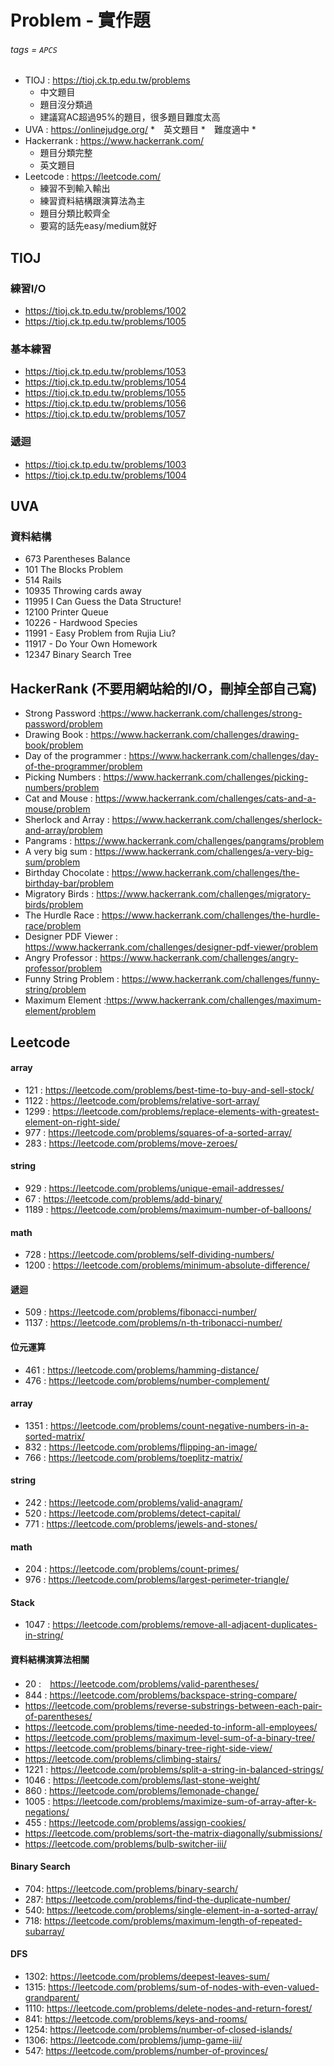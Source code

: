 # Problem - 實作題
###### tags = `APCS`

* TIOJ : https://tioj.ck.tp.edu.tw/problems
    * 中文題目
    * 題目沒分類過
    * 建議寫AC超過95%的題目，很多題目難度太高
* UVA : https://onlinejudge.org/
    *　英文題目
    *　難度適中
    *　
* Hackerrank : https://www.hackerrank.com/
    * 題目分類完整
    * 英文題目
* Leetcode : https://leetcode.com/
    * 練習不到輸入輸出
    * 練習資料結構跟演算法為主
    * 題目分類比較齊全
    * 要寫的話先easy/medium就好

## TIOJ

### 練習I/O
* https://tioj.ck.tp.edu.tw/problems/1002
* https://tioj.ck.tp.edu.tw/problems/1005

### 基本練習
* https://tioj.ck.tp.edu.tw/problems/1053
* https://tioj.ck.tp.edu.tw/problems/1054
* https://tioj.ck.tp.edu.tw/problems/1055
* https://tioj.ck.tp.edu.tw/problems/1056
* https://tioj.ck.tp.edu.tw/problems/1057

### 遞迴
* https://tioj.ck.tp.edu.tw/problems/1003
* https://tioj.ck.tp.edu.tw/problems/1004

## UVA

### 資料結構
* 673 Parentheses Balance
* 101 The Blocks Problem
* 514 Rails
* 10935 Throwing cards away
* 11995 I Can Guess the Data Structure!
* 12100 Printer Queue
* 10226 - Hardwood Species
* 11991 - Easy Problem from Rujia Liu?
* 11917 - Do Your Own Homework
* 12347 Binary Search Tree

## HackerRank (不要用網站給的I/O，刪掉全部自己寫)

* Strong Password :https://www.hackerrank.com/challenges/strong-password/problem
* Drawing Book : https://www.hackerrank.com/challenges/drawing-book/problem
* Day of the programmer : https://www.hackerrank.com/challenges/day-of-the-programmer/problem
* Picking Numbers : https://www.hackerrank.com/challenges/picking-numbers/problem
* Cat and Mouse : https://www.hackerrank.com/challenges/cats-and-a-mouse/problem
* Sherlock and Array : https://www.hackerrank.com/challenges/sherlock-and-array/problem
* Pangrams : https://www.hackerrank.com/challenges/pangrams/problem
* A very big sum : https://www.hackerrank.com/challenges/a-very-big-sum/problem
* Birthday Chocolate : https://www.hackerrank.com/challenges/the-birthday-bar/problem
* Migratory Birds : https://www.hackerrank.com/challenges/migratory-birds/problem
* The Hurdle Race : https://www.hackerrank.com/challenges/the-hurdle-race/problem
* Designer PDF Viewer : https://www.hackerrank.com/challenges/designer-pdf-viewer/problem
* Angry Professor : https://www.hackerrank.com/challenges/angry-professor/problem
* Funny String Problem : https://www.hackerrank.com/challenges/funny-string/problem
* Maximum Element :https://www.hackerrank.com/challenges/maximum-element/problem

## Leetcode

#### array
* 121 : https://leetcode.com/problems/best-time-to-buy-and-sell-stock/
* 1122 : https://leetcode.com/problems/relative-sort-array/
* 1299 : https://leetcode.com/problems/replace-elements-with-greatest-element-on-right-side/
* 977 : https://leetcode.com/problems/squares-of-a-sorted-array/
* 283 : https://leetcode.com/problems/move-zeroes/
#### string
* 929 : https://leetcode.com/problems/unique-email-addresses/
* 67 : https://leetcode.com/problems/add-binary/
* 1189 : https://leetcode.com/problems/maximum-number-of-balloons/
#### math
* 728 : https://leetcode.com/problems/self-dividing-numbers/
* 1200 : https://leetcode.com/problems/minimum-absolute-difference/
#### 遞迴
* 509 : https://leetcode.com/problems/fibonacci-number/
* 1137 : https://leetcode.com/problems/n-th-tribonacci-number/
#### 位元運算
* 461 : https://leetcode.com/problems/hamming-distance/
* 476 : https://leetcode.com/problems/number-complement/
#### array
* 1351 : https://leetcode.com/problems/count-negative-numbers-in-a-sorted-matrix/
* 832 : https://leetcode.com/problems/flipping-an-image/
* 766 : https://leetcode.com/problems/toeplitz-matrix/

#### string
* 242 : https://leetcode.com/problems/valid-anagram/
* 520 : https://leetcode.com/problems/detect-capital/
* 771 : https://leetcode.com/problems/jewels-and-stones/

#### math
* 204 : https://leetcode.com/problems/count-primes/
* 976 : https://leetcode.com/problems/largest-perimeter-triangle/

#### Stack
* 1047 : https://leetcode.com/problems/remove-all-adjacent-duplicates-in-string/

#### 資料結構演算法相關
* 20 :　https://leetcode.com/problems/valid-parentheses/
* 844 : https://leetcode.com/problems/backspace-string-compare/
* https://leetcode.com/problems/reverse-substrings-between-each-pair-of-parentheses/
* https://leetcode.com/problems/time-needed-to-inform-all-employees/
* https://leetcode.com/problems/maximum-level-sum-of-a-binary-tree/
* https://leetcode.com/problems/binary-tree-right-side-view/
* https://leetcode.com/problems/climbing-stairs/
* 1221 : https://leetcode.com/problems/split-a-string-in-balanced-strings/
* 1046 : https://leetcode.com/problems/last-stone-weight/
* 860 : https://leetcode.com/problems/lemonade-change/
* 1005 : https://leetcode.com/problems/maximize-sum-of-array-after-k-negations/
* 455 : https://leetcode.com/problems/assign-cookies/
* https://leetcode.com/problems/sort-the-matrix-diagonally/submissions/
* https://leetcode.com/problems/bulb-switcher-iii/

#### Binary Search
* 704: https://leetcode.com/problems/binary-search/
* 287: https://leetcode.com/problems/find-the-duplicate-number/
* 540: https://leetcode.com/problems/single-element-in-a-sorted-array/
* 718: https://leetcode.com/problems/maximum-length-of-repeated-subarray/

#### DFS
* 1302: https://leetcode.com/problems/deepest-leaves-sum/
* 1315: https://leetcode.com/problems/sum-of-nodes-with-even-valued-grandparent/
* 1110: https://leetcode.com/problems/delete-nodes-and-return-forest/
* 841: https://leetcode.com/problems/keys-and-rooms/
* 1254: https://leetcode.com/problems/number-of-closed-islands/
* 1306: https://leetcode.com/problems/jump-game-iii/
* 547: https://leetcode.com/problems/number-of-provinces/